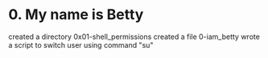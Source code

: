 # 0. My name is Betty

created a directory 0x01-shell_permissions
created a file 0-iam_betty
wrote a script to switch user using command "su"
